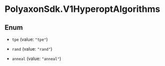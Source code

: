 # PolyaxonSdk.V1HyperoptAlgorithms

## Enum


* `tpe` (value: `"tpe"`)

* `rand` (value: `"rand"`)

* `anneal` (value: `"anneal"`)


